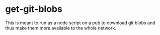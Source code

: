 # get-git-blobs

This is meant to run as a node script on a pub to download git blobs
and thus make them more available to the whole network.
